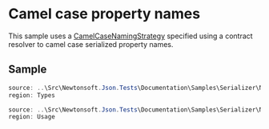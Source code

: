 ﻿# Camel case property names

This sample uses a [CamelCaseNamingStrategy](/API/newtonsoft/json/serialization/camelcasenamingstrategy/) specified using a contract resolver to camel case serialized property names.

## Sample

```csharp Types
source: ..\Src\Newtonsoft.Json.Tests\Documentation\Samples\Serializer\NamingStrategyCamelCase.cs
region: Types
```

```csharp Usage
source: ..\Src\Newtonsoft.Json.Tests\Documentation\Samples\Serializer\NamingStrategyCamelCase.cs
region: Usage
```
